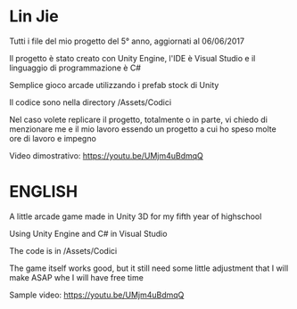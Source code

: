 # Lin Jie
Tutti i file del mio progetto del 5° anno, aggiornati al 06/06/2017

Il progetto è stato creato con Unity Engine, l'IDE è Visual Studio e il linguaggio di programmazione è C#

Semplice gioco arcade utilizzando i prefab stock di Unity

Il codice sono nella directory /Assets/Codici

Nel caso volete replicare il progetto, totalmente o in parte, vi chiedo di menzionare me e il mio lavoro essendo un progetto a cui ho speso molte ore di lavoro e impegno

Video dimostrativo: https://youtu.be/UMjm4uBdmqQ


# ENGLISH

A little arcade game made in Unity 3D for my fifth year of highschool

Using Unity Engine and C# in Visual Studio

The code is in /Assets/Codici

The game itself works good, but it still need some little adjustment that I will make ASAP whe I will have free time


Sample video: https://youtu.be/UMjm4uBdmqQ
